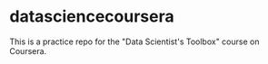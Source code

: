 datasciencecoursera
===================

This is a practice repo for the "Data Scientist's Toolbox" course on Coursera.
